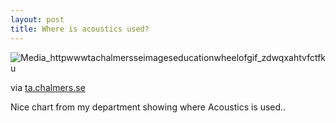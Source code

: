 ```yaml
---
layout: post
title: Where is acoustics used?
---
```


![Media_httpwwwtachalmersseimageseducationwheelofgif_zdwqxahtvfctfku](http://chinpen.net/blog/wp-content/uploads/2009/08/media_httpwwwtachalmersseimageseducationwheelofgif_zdwqxaHtvFctFku.gif.scaled1000-300x208.gif)

via [ta.chalmers.se][0]

Nice chart from my department showing where Acoustics is used..


[0]: http://www.ta.chalmers.se/education.php?page=mst_role
